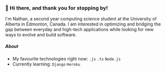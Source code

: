 ### 👋 Hi there, and thank you for stopping by!

I'm Nathan, a second year computing science student at the University of Alberta in Edmonton, Canada.  I am interested in optimizing and bridging the gap between everyday and high-tech applications while looking for new ways to evolve and build software.  

##### About

* My favourite technologies right now: `.js` `.ts` `Node.js`
* Currently learning: `Django` `Heroku`

<!--
**nathanlytang/nathanlytang** is a ✨ _special_ ✨ repository because its `README.md` (this file) appears on your GitHub profile.

Here are some ideas to get you started:

- 🔭 I’m currently working on ...
- 🌱 I’m currently learning ...
- 👯 I’m looking to collaborate on ...
- 🤔 I’m looking for help with ...
- 💬 Ask me about ...
- 📫 How to reach me: ...
- 😄 Pronouns: ...
- ⚡ Fun fact: ...
-->
